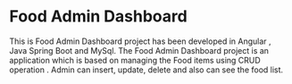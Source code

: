# Food Admin Dashboard
This is Food Admin Dashboard project has been developed in Angular , Java Spring Boot and MySql. The Food Admin Dashboard project is an application which is based on managing the Food items using CRUD operation . Admin can insert, update, delete and also can see the food list.
